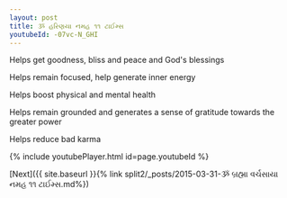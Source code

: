 ```yaml
---
layout: post
title: ૐ હરિણયા નમહ ૧૧ ટાઈમ્સ
youtubeId: -07vc-N_GHI
---
```

 
 
Helps get goodness, bliss and peace and God's blessings
 
Helps remain focused, help generate inner energy 
 
Helps boost physical and mental health 
 
Helps remain grounded and generates a sense of gratitude towards the greater power 
 
Helps reduce bad karma
 
 
 
 


{% include youtubePlayer.html id=page.youtubeId %}
 
[Next]({{ site.baseurl }}{% link  split2/_posts/2015-03-31-ૐ બ્રહ્મા વર્ચસાયા નમહ ૧૧ ટાઈમ્સ.md%})
 
